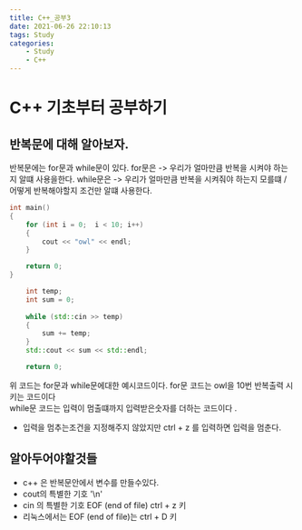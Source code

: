 ```yaml
---
title: C++_공부3
date: 2021-06-26 22:10:13
tags: Study
categories:
    - Study
    - C++
---
```

# C++ 기초부터 공부하기

## 반복문에 대해 알아보자.
반복문에는 for문과 while문이 있다.
for문은 -> 우리가 얼마만큼 반복을 시켜야 하는지 알떄 사용을한다.
while문은 -> 우리가 얼마만큼 반복을 시켜줘야 하는지 모를떄 / 어떻게 반복해야할지 조건만 알떄 사용한다.

```C++
int main()
{
    for (int i = 0;  i < 10; i++)
    {
        cout << "owl" << endl;
    }

    return 0; 
}
```

```C++
    int temp;
    int sum = 0;
    
    while (std::cin >> temp)
    {
        sum += temp;
    }
    std::cout << sum << std::endl;

    return 0; 
```
위 코드는 for문과 while문에대한 예시코드이다.
for문 코드는 owl을 10번 반복출력 시키는 코드이다 <br/>
while문 코드는 입력이 멈출떄까지 입력받은숫자를 더하는 코드이다 .
- 입력을 멈추는조건을 지정해주지 않았지만 ctrl + z 를 입력하면 입력을 멈춘다.

## 알아두어야할것들
- c++ 은 반복문안에서 변수를 만들수있다.
- cout의 특별한 기호 '\n'
- cin 의 특별한 기호 EOF (end of file) ctrl + z 키  
- 리눅스에서는 EOF (end of file)는 ctrl + D 키 


